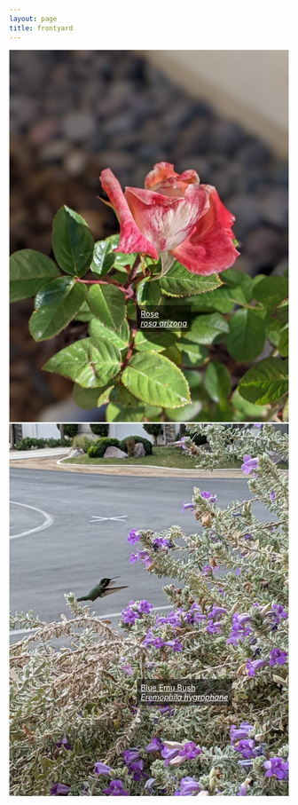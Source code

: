 ```yaml
---
layout: page
title: frontyard
---
```


<div style="position: relative;">
<img src='PXL_20220130_173551836.PORTRAIT.jpg'>
<a style=" padding: 0.5em; color: white; position: absolute; left:230px; top:460px; background-color: #00000088" href="https://en.wikipedia.org/wiki/Rose/ '">
 Rose   <br>
<i>rosa arizona</i>
</a>
</div>

<div style="position: relative;">
<img src='bluebellsemu.jpg'>
<a style=" padding: 0.5em; color: white; position: absolute; left:230px; top:460px; background-color: #00000088" href="https://en.wikipedia.org/wiki/Eremophila_hygrophana'>">
Blue Emu Bush<br>
<i>Eremophila hygrophane</i>
</a>
</div>
